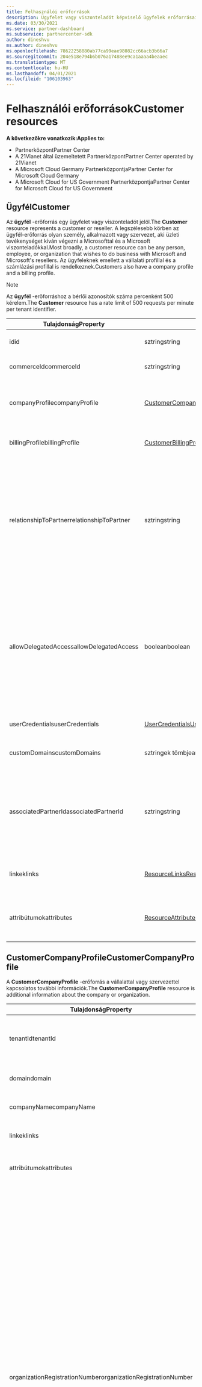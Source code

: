 ```yaml
---
title: Felhasználói erőforrások
description: Ügyfelet vagy viszonteladót képviselő ügyfelek erőforrásai.
ms.date: 03/30/2021
ms.service: partner-dashboard
ms.subservice: partnercenter-sdk
author: dineshvu
ms.author: dineshvu
ms.openlocfilehash: 78622258880ab77ca99eae98082cc66acb3b66a7
ms.sourcegitcommit: 204e518e794b6b076a17488ee9ca1aaaa4beaaec
ms.translationtype: MT
ms.contentlocale: hu-HU
ms.lasthandoff: 04/01/2021
ms.locfileid: "106103963"
---
```

# <a name="customer-resources"></a><span data-ttu-id="4e007-103">Felhasználói erőforrások</span><span class="sxs-lookup"><span data-stu-id="4e007-103">Customer resources</span></span>

<span data-ttu-id="4e007-104">**A következőkre vonatkozik:**</span><span class="sxs-lookup"><span data-stu-id="4e007-104">**Applies to:**</span></span>

- <span data-ttu-id="4e007-105">Partnerközpont</span><span class="sxs-lookup"><span data-stu-id="4e007-105">Partner Center</span></span>
- <span data-ttu-id="4e007-106">A 21Vianet által üzemeltetett Partnerközpont</span><span class="sxs-lookup"><span data-stu-id="4e007-106">Partner Center operated by 21Vianet</span></span>
- <span data-ttu-id="4e007-107">A Microsoft Cloud Germany Partnerközpontja</span><span class="sxs-lookup"><span data-stu-id="4e007-107">Partner Center for Microsoft Cloud Germany</span></span>
- <span data-ttu-id="4e007-108">A Microsoft Cloud for US Government Partnerközpontja</span><span class="sxs-lookup"><span data-stu-id="4e007-108">Partner Center for Microsoft Cloud for US Government</span></span>

## <a name="customer"></a><span data-ttu-id="4e007-109">Ügyfél</span><span class="sxs-lookup"><span data-stu-id="4e007-109">Customer</span></span>

<span data-ttu-id="4e007-110">Az **ügyfél** -erőforrás egy ügyfelet vagy viszonteladót jelöl.</span><span class="sxs-lookup"><span data-stu-id="4e007-110">The **Customer** resource represents a customer or reseller.</span></span> <span data-ttu-id="4e007-111">A legszélesebb körben az ügyfél-erőforrás olyan személy, alkalmazott vagy szervezet, aki üzleti tevékenységet kíván végezni a Microsofttal és a Microsoft viszonteladókkal.</span><span class="sxs-lookup"><span data-stu-id="4e007-111">Most broadly, a customer resource can be any person, employee, or organization that wishes to do business with Microsoft and Microsoft's resellers.</span></span> <span data-ttu-id="4e007-112">Az ügyfeleknek emellett a vállalati profillal és a számlázási profillal is rendelkeznek.</span><span class="sxs-lookup"><span data-stu-id="4e007-112">Customers also have a company profile and a billing profile.</span></span>

>[!NOTE]
><span data-ttu-id="4e007-113">Az **ügyfél** -erőforráshoz a bérlői azonosítók száma percenként 500 kérelem.</span><span class="sxs-lookup"><span data-stu-id="4e007-113">The **Customer** resource has a rate limit of 500 requests per minute per tenant identifier.</span></span>

| <span data-ttu-id="4e007-114">Tulajdonság</span><span class="sxs-lookup"><span data-stu-id="4e007-114">Property</span></span>              | <span data-ttu-id="4e007-115">Típus</span><span class="sxs-lookup"><span data-stu-id="4e007-115">Type</span></span>                                                             | <span data-ttu-id="4e007-116">Leírás</span><span class="sxs-lookup"><span data-stu-id="4e007-116">Description</span></span>                                                                                                                                  |
|-----------------------|------------------------------------------------------------------|----------------------------------------------------------------------------------------------------------------------------------------------|
| <span data-ttu-id="4e007-117">id</span><span class="sxs-lookup"><span data-stu-id="4e007-117">id</span></span>                    | <span data-ttu-id="4e007-118">sztring</span><span class="sxs-lookup"><span data-stu-id="4e007-118">string</span></span>                                                           | <span data-ttu-id="4e007-119">Az ügyfél-azonosító.</span><span class="sxs-lookup"><span data-stu-id="4e007-119">The customer ID.</span></span>                                                                                                                             |
| <span data-ttu-id="4e007-120">commerceId</span><span class="sxs-lookup"><span data-stu-id="4e007-120">commerceId</span></span>            | <span data-ttu-id="4e007-121">sztring</span><span class="sxs-lookup"><span data-stu-id="4e007-121">string</span></span>                                                           | <span data-ttu-id="4e007-122">A kereskedelmi azonosító.</span><span class="sxs-lookup"><span data-stu-id="4e007-122">The commerce ID.</span></span>                                                                                                                             |
| <span data-ttu-id="4e007-123">companyProfile</span><span class="sxs-lookup"><span data-stu-id="4e007-123">companyProfile</span></span>        | [<span data-ttu-id="4e007-124">CustomerCompanyProfile</span><span class="sxs-lookup"><span data-stu-id="4e007-124">CustomerCompanyProfile</span></span>](#customercompanyprofile)                | <span data-ttu-id="4e007-125">További információ a vállalatról vagy szervezetről.</span><span class="sxs-lookup"><span data-stu-id="4e007-125">Additional information about the company or organization.</span></span>                                                                                    |
| <span data-ttu-id="4e007-126">billingProfile</span><span class="sxs-lookup"><span data-stu-id="4e007-126">billingProfile</span></span>        | [<span data-ttu-id="4e007-127">CustomerBillingProfile</span><span class="sxs-lookup"><span data-stu-id="4e007-127">CustomerBillingProfile</span></span>](#customerbillingprofile)                | <span data-ttu-id="4e007-128">További információ a számlázáshoz.</span><span class="sxs-lookup"><span data-stu-id="4e007-128">Additional information used for billing.</span></span>                                                                                                     |
| <span data-ttu-id="4e007-129">relationshipToPartner</span><span class="sxs-lookup"><span data-stu-id="4e007-129">relationshipToPartner</span></span> | <span data-ttu-id="4e007-130">sztring</span><span class="sxs-lookup"><span data-stu-id="4e007-130">string</span></span>                                                           | <span data-ttu-id="4e007-131">Meghatározza azt a licencelési programot, amelyet a partner használ ehhez az ügyfélhez: "None", "viszonteladó", "Advisor", "hírszolgáltatás" vagy "Microsoft \_ support".</span><span class="sxs-lookup"><span data-stu-id="4e007-131">Defines the licensing program that the partner uses for this customer: "none", "reseller", "advisor", "syndication" or "microsoft\_support".</span></span> |
| <span data-ttu-id="4e007-132">allowDelegatedAccess</span><span class="sxs-lookup"><span data-stu-id="4e007-132">allowDelegatedAccess</span></span>  | <span data-ttu-id="4e007-133">boolean</span><span class="sxs-lookup"><span data-stu-id="4e007-133">boolean</span></span>                                                          | <span data-ttu-id="4e007-134">Azt határozza meg, hogy a partner delegált rendszergazdai jogosultságokat kapott-e az ügyféltől.</span><span class="sxs-lookup"><span data-stu-id="4e007-134">Whether the partner has been granted delegated admin privileges by this customer.</span></span> <span data-ttu-id="4e007-135">Ez a tulajdonság csak akkor érhető el, ha az ügyfél azonosító alapján, nem lista szerint van beolvasva.</span><span class="sxs-lookup"><span data-stu-id="4e007-135">This property is only available when getting a customer by ID, not by list.</span></span>                                                         |
| <span data-ttu-id="4e007-136">userCredentials</span><span class="sxs-lookup"><span data-stu-id="4e007-136">userCredentials</span></span>       | [<span data-ttu-id="4e007-137">UserCredentials</span><span class="sxs-lookup"><span data-stu-id="4e007-137">UserCredentials</span></span>](user-resources.md#usercredentials) | <span data-ttu-id="4e007-138">A felhasználó hitelesítő adatai.</span><span class="sxs-lookup"><span data-stu-id="4e007-138">The user credentials.</span></span>                                                                                                                        |
| <span data-ttu-id="4e007-139">customDomains</span><span class="sxs-lookup"><span data-stu-id="4e007-139">customDomains</span></span>         | <span data-ttu-id="4e007-140">sztringek tömbje</span><span class="sxs-lookup"><span data-stu-id="4e007-140">array of strings</span></span>                                                 | <span data-ttu-id="4e007-141">Az ügyfél egyéni tartományának listája.</span><span class="sxs-lookup"><span data-stu-id="4e007-141">List of custom domains of a customer.</span></span>                                                                                                        |
| <span data-ttu-id="4e007-142">associatedPartnerId</span><span class="sxs-lookup"><span data-stu-id="4e007-142">associatedPartnerId</span></span>   | <span data-ttu-id="4e007-143">sztring</span><span class="sxs-lookup"><span data-stu-id="4e007-143">string</span></span>                                                           | <span data-ttu-id="4e007-144">Az ügyfél-fiókhoz társított közvetett viszonteladó.</span><span class="sxs-lookup"><span data-stu-id="4e007-144">The indirect reseller associated to this customer account.</span></span> <span data-ttu-id="4e007-145">Ez az érték csak közvetett CSP-partnerek számára állítható be.</span><span class="sxs-lookup"><span data-stu-id="4e007-145">This value can be set only by indirect CSP partners.</span></span>                              |
| <span data-ttu-id="4e007-146">linkek</span><span class="sxs-lookup"><span data-stu-id="4e007-146">links</span></span>                 | [<span data-ttu-id="4e007-147">ResourceLinks</span><span class="sxs-lookup"><span data-stu-id="4e007-147">ResourceLinks</span></span>](utility-resources.md#resourcelinks)             | <span data-ttu-id="4e007-148">A profilban található erőforrás-hivatkozások.</span><span class="sxs-lookup"><span data-stu-id="4e007-148">The resource links contained within the profile.</span></span>                                                                                             |
| <span data-ttu-id="4e007-149">attribútumok</span><span class="sxs-lookup"><span data-stu-id="4e007-149">attributes</span></span>            | [<span data-ttu-id="4e007-150">ResourceAttributes</span><span class="sxs-lookup"><span data-stu-id="4e007-150">ResourceAttributes</span></span>](utility-resources.md#resourceattributes)   | <span data-ttu-id="4e007-151">A profilnak megfelelő metaadat-attribútumok.</span><span class="sxs-lookup"><span data-stu-id="4e007-151">The metadata attributes corresponding to the profile.</span></span>                                                                                        |

## <a name="customercompanyprofile"></a><span data-ttu-id="4e007-152">CustomerCompanyProfile</span><span class="sxs-lookup"><span data-stu-id="4e007-152">CustomerCompanyProfile</span></span>

<span data-ttu-id="4e007-153">A **CustomerCompanyProfile** -erőforrás a vállalattal vagy szervezettel kapcsolatos további információk.</span><span class="sxs-lookup"><span data-stu-id="4e007-153">The **CustomerCompanyProfile** resource is additional information about the company or organization.</span></span>

| <span data-ttu-id="4e007-154">Tulajdonság</span><span class="sxs-lookup"><span data-stu-id="4e007-154">Property</span></span>    | <span data-ttu-id="4e007-155">Típus</span><span class="sxs-lookup"><span data-stu-id="4e007-155">Type</span></span>                                                           | <span data-ttu-id="4e007-156">Leírás</span><span class="sxs-lookup"><span data-stu-id="4e007-156">Description</span></span>                                                                       |
|-------------|----------------------------------------------------------------|-----------------------------------------------------------------------------------|
| <span data-ttu-id="4e007-157">tenantId</span><span class="sxs-lookup"><span data-stu-id="4e007-157">tenantId</span></span>    | <span data-ttu-id="4e007-158">sztring</span><span class="sxs-lookup"><span data-stu-id="4e007-158">string</span></span>                                                         | <span data-ttu-id="4e007-159">Az ügyfél bérlői azonosítója az Azure AD-hez.</span><span class="sxs-lookup"><span data-stu-id="4e007-159">The customer's tenant identifier for Azure AD.</span></span> <span data-ttu-id="4e007-160">Ezt nevezik MicrosoftID is.</span><span class="sxs-lookup"><span data-stu-id="4e007-160">This is also called a MicrosoftID.</span></span> |
| <span data-ttu-id="4e007-161">domain</span><span class="sxs-lookup"><span data-stu-id="4e007-161">domain</span></span>      | <span data-ttu-id="4e007-162">sztring</span><span class="sxs-lookup"><span data-stu-id="4e007-162">string</span></span>                                                         | <span data-ttu-id="4e007-163">Az ügyfél neve, például contoso.onmicrosoft.com.</span><span class="sxs-lookup"><span data-stu-id="4e007-163">The customer's name, such as contoso.onmicrosoft.com.</span></span>                             |
| <span data-ttu-id="4e007-164">companyName</span><span class="sxs-lookup"><span data-stu-id="4e007-164">companyName</span></span> | <span data-ttu-id="4e007-165">sztring</span><span class="sxs-lookup"><span data-stu-id="4e007-165">string</span></span>                                                         | <span data-ttu-id="4e007-166">A vállalat vagy szervezet neve.</span><span class="sxs-lookup"><span data-stu-id="4e007-166">The name of the company or organization.</span></span>                                          |
| <span data-ttu-id="4e007-167">linkek</span><span class="sxs-lookup"><span data-stu-id="4e007-167">links</span></span>       | [<span data-ttu-id="4e007-168">ResourceLinks</span><span class="sxs-lookup"><span data-stu-id="4e007-168">ResourceLinks</span></span>](utility-resources.md#resourcelinks)           | <span data-ttu-id="4e007-169">A profilban található erőforrás-hivatkozások.</span><span class="sxs-lookup"><span data-stu-id="4e007-169">The resource links contained within the profile.</span></span>                                  |
| <span data-ttu-id="4e007-170">attribútumok</span><span class="sxs-lookup"><span data-stu-id="4e007-170">attributes</span></span>  | [<span data-ttu-id="4e007-171">ResourceAttributes</span><span class="sxs-lookup"><span data-stu-id="4e007-171">ResourceAttributes</span></span>](utility-resources.md#resourceattributes) | <span data-ttu-id="4e007-172">A profilnak megfelelő metaadat-attribútumok.</span><span class="sxs-lookup"><span data-stu-id="4e007-172">The metadata attributes corresponding to the profile.</span></span>                             |
|<span data-ttu-id="4e007-173">organizationRegistrationNumber</span><span class="sxs-lookup"><span data-stu-id="4e007-173">organizationRegistrationNumber</span></span>|<span data-ttu-id="4e007-174">Sztring</span><span class="sxs-lookup"><span data-stu-id="4e007-174">String</span></span>|<span data-ttu-id="4e007-175">Az ügyfél szervezetének regisztrációs száma (más néven az INN száma bizonyos országokban).</span><span class="sxs-lookup"><span data-stu-id="4e007-175">The customer’s organization registration number (also referred to as INN number in certain countries).</span></span> <span data-ttu-id="4e007-176">Csak a következő országokban található ügyfél vállalata vagy szervezete számára szükséges: Örményország (AM), Azerbajdzsán (AZ), Fehéroroszország (BY), Magyarország (HU), Kazahsztán (KZ), Kirgizisztán (KG), Moldova (MD), Oroszország (RU), Tádzsikisztán (TJ), Üzbegisztán (UZ), Ukrajna (UA), India, Brazília, Dél-Afrika, Lengyelország, Egyesült Arab Emírségek, Szaúd-Arábia, Törökország, Thaiföld, Vietnam, Mianmar, Irak, Dél-Szudán és Venezuela.</span><span class="sxs-lookup"><span data-stu-id="4e007-176">Only required for customer’s company/organization located in the following countries: Armenia(AM), Azerbaijan(AZ), Belarus(BY), Hungary(HU), Kazakhstan(KZ), Kyrgyzstan(KG), Moldova(MD), Russia(RU), Tajikistan(TJ), Uzbekistan(UZ), Ukraine(UA), India, Brazil, South Africa, Poland, United Arab Emirates, Saudi Arabia, Turkey, Thailand, Vietnam, Myanmar, Iraq, South Sudan and Venezuela.</span></span> <span data-ttu-id="4e007-177">Az ügyfél más országokban található vállalata/szervezete számára nem adható meg.</span><span class="sxs-lookup"><span data-stu-id="4e007-177">For customer’s company/organization located in other countries this should not be specified.</span></span>|


## <a name="customerbillingprofile"></a><span data-ttu-id="4e007-178">CustomerBillingProfile</span><span class="sxs-lookup"><span data-stu-id="4e007-178">CustomerBillingProfile</span></span>

<span data-ttu-id="4e007-179">A **CustomerBillingProfile** -erőforrás az ügyfél számlázására szolgáló további információ.</span><span class="sxs-lookup"><span data-stu-id="4e007-179">The **CustomerBillingProfile** resource is additional information used to bill the customer.</span></span>

| <span data-ttu-id="4e007-180">Tulajdonság</span><span class="sxs-lookup"><span data-stu-id="4e007-180">Property</span></span>       | <span data-ttu-id="4e007-181">Típus</span><span class="sxs-lookup"><span data-stu-id="4e007-181">Type</span></span>                                                           | <span data-ttu-id="4e007-182">Leírás</span><span class="sxs-lookup"><span data-stu-id="4e007-182">Description</span></span>                                                                                                                                            |
|----------------|----------------------------------------------------------------|--------------------------------------------------------------------------------------------------------------------------------------------------------|
| <span data-ttu-id="4e007-183">id</span><span class="sxs-lookup"><span data-stu-id="4e007-183">id</span></span>             | <span data-ttu-id="4e007-184">sztring</span><span class="sxs-lookup"><span data-stu-id="4e007-184">string</span></span>                                                         | <span data-ttu-id="4e007-185">A profil azonosítója.</span><span class="sxs-lookup"><span data-stu-id="4e007-185">The profile identifier.</span></span>                                                                                                                                |
| <span data-ttu-id="4e007-186">firstName</span><span class="sxs-lookup"><span data-stu-id="4e007-186">firstName</span></span>      | <span data-ttu-id="4e007-187">sztring</span><span class="sxs-lookup"><span data-stu-id="4e007-187">string</span></span>                                                         | <span data-ttu-id="4e007-188">Az ügyfél vállalatának számlázási kapcsolatának utóneve.</span><span class="sxs-lookup"><span data-stu-id="4e007-188">The first name of the billing contact at the customer's company.</span></span> <span data-ttu-id="4e007-189">Ez az a személy, aki a számlákat és egyéb számlázási kommunikációt irányítja.</span><span class="sxs-lookup"><span data-stu-id="4e007-189">This is the person that invoices and other billing communication will be directed to.</span></span> |
| <span data-ttu-id="4e007-190">lastName</span><span class="sxs-lookup"><span data-stu-id="4e007-190">lastName</span></span>       | <span data-ttu-id="4e007-191">sztring</span><span class="sxs-lookup"><span data-stu-id="4e007-191">string</span></span>                                                         | <span data-ttu-id="4e007-192">A számlázási kapcsolat vezetékneve.</span><span class="sxs-lookup"><span data-stu-id="4e007-192">The last name of the billing contact.</span></span>                                                                                                                  |
| <span data-ttu-id="4e007-193">e-mail</span><span class="sxs-lookup"><span data-stu-id="4e007-193">email</span></span>          | <span data-ttu-id="4e007-194">sztring</span><span class="sxs-lookup"><span data-stu-id="4e007-194">string</span></span>                                                         | <span data-ttu-id="4e007-195">A számlázási partner e-mail-címe</span><span class="sxs-lookup"><span data-stu-id="4e007-195">The billing contact's email address</span></span>                                                                                                                    |
| <span data-ttu-id="4e007-196">kulturális környezet</span><span class="sxs-lookup"><span data-stu-id="4e007-196">culture</span></span>        | <span data-ttu-id="4e007-197">sztring</span><span class="sxs-lookup"><span data-stu-id="4e007-197">string</span></span>                                                         | <span data-ttu-id="4e007-198">Az előnyben részesített kulturális környezet a kommunikációhoz és a pénznemhez, mint például az "en-us".</span><span class="sxs-lookup"><span data-stu-id="4e007-198">Their preferred culture for communication and currency, such as "en-us".</span></span>                                                                               |
| <span data-ttu-id="4e007-199">language</span><span class="sxs-lookup"><span data-stu-id="4e007-199">language</span></span>       | <span data-ttu-id="4e007-200">sztring</span><span class="sxs-lookup"><span data-stu-id="4e007-200">string</span></span>                                                         | <span data-ttu-id="4e007-201">Az előnyben részesített nyelv a kommunikációhoz.</span><span class="sxs-lookup"><span data-stu-id="4e007-201">Their preferred language for communication.</span></span>                                                                                                            |
| <span data-ttu-id="4e007-202">companyName</span><span class="sxs-lookup"><span data-stu-id="4e007-202">companyName</span></span>    | <span data-ttu-id="4e007-203">sztring</span><span class="sxs-lookup"><span data-stu-id="4e007-203">string</span></span>                                                         | <span data-ttu-id="4e007-204">A vállalat vagy szervezet neve.</span><span class="sxs-lookup"><span data-stu-id="4e007-204">The name of the company or organization.</span></span>                                                                                                               |
| <span data-ttu-id="4e007-205">defaultAddress</span><span class="sxs-lookup"><span data-stu-id="4e007-205">defaultAddress</span></span> | [<span data-ttu-id="4e007-206">Cím</span><span class="sxs-lookup"><span data-stu-id="4e007-206">Address</span></span>](utility-resources.md#address)                       | <span data-ttu-id="4e007-207">Az a cím, amelyet a számlák küldenek, ahol a számlázási kapcsolat működik.</span><span class="sxs-lookup"><span data-stu-id="4e007-207">The address that bills are sent to, where the billing contact works.</span></span>                                                                                   |
| <span data-ttu-id="4e007-208">linkek</span><span class="sxs-lookup"><span data-stu-id="4e007-208">links</span></span>          | [<span data-ttu-id="4e007-209">ResourceLinks</span><span class="sxs-lookup"><span data-stu-id="4e007-209">ResourceLinks</span></span>](utility-resources.md#resourcelinks)           | <span data-ttu-id="4e007-210">A profilban található erőforrás-hivatkozások.</span><span class="sxs-lookup"><span data-stu-id="4e007-210">The resource links contained within the profile.</span></span>                                                                                                       |
| <span data-ttu-id="4e007-211">attribútumok</span><span class="sxs-lookup"><span data-stu-id="4e007-211">attributes</span></span>     | [<span data-ttu-id="4e007-212">ResourceAttributes</span><span class="sxs-lookup"><span data-stu-id="4e007-212">ResourceAttributes</span></span>](utility-resources.md#resourceattributes) | <span data-ttu-id="4e007-213">A profilnak megfelelő metaadat-attribútumok.</span><span class="sxs-lookup"><span data-stu-id="4e007-213">The metadata attributes corresponding to the profile.</span></span>                                                                                                  |

## <a name="customerrelationshiprequest"></a><span data-ttu-id="4e007-214">CustomerRelationshipRequest</span><span class="sxs-lookup"><span data-stu-id="4e007-214">CustomerRelationshipRequest</span></span>

<span data-ttu-id="4e007-215">A **CustomerRelationshipRequest** -erőforrás tartalmazza azt az URL-címet, amelyet az ügyfél a viszonteladói kapcsolat létrehozásához használ a partnerrel.</span><span class="sxs-lookup"><span data-stu-id="4e007-215">The **CustomerRelationshipRequest** resource contains the URL used by the customer to establish a reseller relationship with a partner.</span></span>

| <span data-ttu-id="4e007-216">Tulajdonság</span><span class="sxs-lookup"><span data-stu-id="4e007-216">Property</span></span>   | <span data-ttu-id="4e007-217">Típus</span><span class="sxs-lookup"><span data-stu-id="4e007-217">Type</span></span>                                                           | <span data-ttu-id="4e007-218">Leírás</span><span class="sxs-lookup"><span data-stu-id="4e007-218">Description</span></span>                                                              |
|------------|----------------------------------------------------------------|--------------------------------------------------------------------------|
| <span data-ttu-id="4e007-219">url</span><span class="sxs-lookup"><span data-stu-id="4e007-219">url</span></span>        | <span data-ttu-id="4e007-220">sztring</span><span class="sxs-lookup"><span data-stu-id="4e007-220">string</span></span>                                                         | <span data-ttu-id="4e007-221">Az ügyfél által a partnerrel létesített kapcsolat létesítéséhez használt URL-cím.</span><span class="sxs-lookup"><span data-stu-id="4e007-221">The URL used by the customer to establish a relationship with a partner.</span></span> |
| <span data-ttu-id="4e007-222">attribútumok</span><span class="sxs-lookup"><span data-stu-id="4e007-222">attributes</span></span> | [<span data-ttu-id="4e007-223">ResourceAttributes</span><span class="sxs-lookup"><span data-stu-id="4e007-223">ResourceAttributes</span></span>](utility-resources.md#resourceattributes) | <span data-ttu-id="4e007-224">A kapcsolati kérelemhez tartozó metaadat-attribútumok.</span><span class="sxs-lookup"><span data-stu-id="4e007-224">The metadata attributes corresponding to the relationship request.</span></span>       |